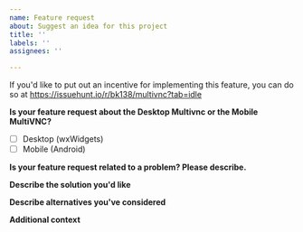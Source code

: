 ```yaml
---
name: Feature request
about: Suggest an idea for this project
title: ''
labels: ''
assignees: ''

---
```


If you'd like to put out an incentive for implementing this feature, you can do so at https://issuehunt.io/r/bk138/multivnc?tab=idle

**Is your feature request about the Desktop Multivnc or the Mobile MultiVNC?**

* [ ] Desktop (wxWidgets)
* [ ] Mobile (Android)

**Is your feature request related to a problem? Please describe.**
<!-- A clear and concise description of what the problem is. Ex. I'm always frustrated when [...] -->

**Describe the solution you'd like**
<!--A clear and concise description of what you want to happen.-->

**Describe alternatives you've considered**
<!--A clear and concise description of any alternative solutions or features you've considered.-->

**Additional context**
<!--Add any other context or screenshots about the feature request here. -->
